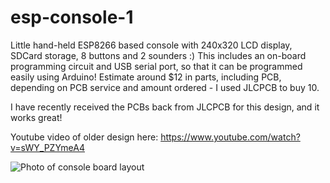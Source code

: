 # esp-console-1
Little hand-held ESP8266 based console with 240x320 LCD display, SDCard storage, 8 buttons and 2 sounders :) This includes an on-board programming circuit and USB serial port, so that it can be programmed easily using Arduino! Estimate around $12 in parts, including PCB, depending on PCB service and amount ordered - I used JLCPCB to buy 10.

I have recently received the PCBs back from JLCPCB for this design, and it works great!

Youtube video of older design here: https://www.youtube.com/watch?v=sWY_PZYmeA4

![Photo of console board layout](http://www.smashcat.org/av/esp-console-8-button.png)
